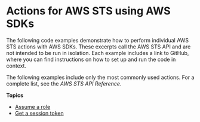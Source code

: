 # Actions for AWS STS using AWS SDKs<a name="service_code_examples_sts_actions"></a>

The following code examples demonstrate how to perform individual AWS STS actions with AWS SDKs\. These excerpts call the AWS STS API and are not intended to be run in isolation\. Each example includes a link to GitHub, where you can find instructions on how to set up and run the code in context\.

 The following examples include only the most commonly used actions\. For a complete list, see the *AWS STS API Reference*\.

**Topics**
+ [Assume a role](example_sts_AssumeRole_section.md)
+ [Get a session token](example_sts_GetSessionToken_section.md)
